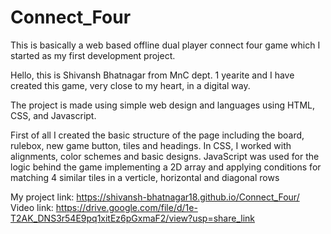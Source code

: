 # Connect_Four
This is basically a web based offline dual player connect four game which I started as my first development project.

Hello, this is Shivansh Bhatnagar from MnC dept. 1 yearite and I have created this game, very close to my heart, in a digital way.

The project is made using simple web design and languages using HTML, CSS, and Javascript. 

First of all I created the basic structure of  the page including the board, rulebox, new game button, tiles and headings.
In CSS, I worked with alignments, color schemes and basic designs.
JavaScript was used for the logic behind the game implementing a 2D array and applying conditions for matching 4 similar tiles in a verticle, horizontal and diagonal rows

My project link: https://shivansh-bhatnagar18.github.io/Connect_Four/
Video link: https://drive.google.com/file/d/1e-T2AK_DNS3r54E9pq1xitEz6pGxmaF2/view?usp=share_link

